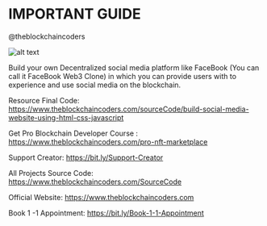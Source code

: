 # IMPORTANT GUIDE

@theblockchaincoders

![alt text](https://www.daulathussain.com/wp-content/uploads/2023/11/blockchain-facebook-dapp.jpg)

Build your own Decentralized social media platform like FaceBook (You can call it FaceBook Web3 Clone) in which you can provide users with to experience and use social media on the blockchain.

Resource Final Code: https://www.theblockchaincoders.com/sourceCode/build-social-media-website-using-html-css-javascript

Get Pro Blockchain Developer Course : https://www.theblockchaincoders.com/pro-nft-marketplace

Support Creator: https://bit.ly/Support-Creator

All Projects Source Code: https://www.theblockchaincoders.com/SourceCode

Official Website: https://www.theblockchaincoders.com

Book 1 -1 Appointment: https://bit.ly/Book-1-1-Appointment
